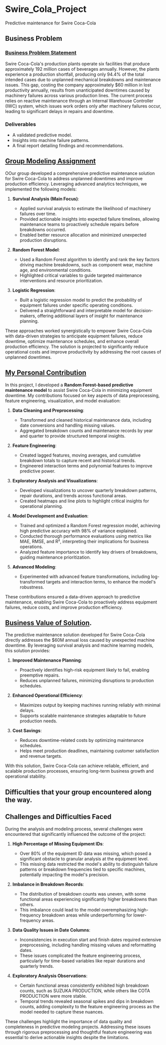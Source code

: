 # Swire_Cola_Project
Predictive maintenance for Swire Coca-Cola


## Business Problem  

### [Business Problem Statement](Business%20Problem%20Statement.docx)

Swire Coca-Cola's production plants operate six facilities that produce approximately 192 million cases of beverages annually. However, the plants experience a production shortfall, producing only 94.4% of the total intended cases due to unplanned mechanical breakdowns and maintenance issues. This gap, costing the company approximately $60 million in lost productivity annually, results from unanticipated downtimes caused by machinery failures across various production lines. The current process relies on reactive maintenance through an Internal Warehouse Controller (IWC) system, which issues work orders only after machinery failures occur, leading to significant delays in repairs and downtime.

### Deliverables
- A validated predictive model.
- Insights into machine failure patterns.
- A final report detailing findings and recommendations.


## [Group Modeling Assignment](Group%20Modeling%20Assignment.html)

OOur group developed a comprehensive predictive maintenance solution for Swire Coca-Cola to address unplanned downtimes and improve production efficiency. Leveraging advanced analytics techniques, we implemented the following models:

1. **Survival Analysis (Main Focus)**:
   - Applied survival analysis to estimate the likelihood of machinery failures over time.
   - Provided actionable insights into expected failure timelines, allowing maintenance teams to proactively schedule repairs before breakdowns occurred.
   - Enabled better resource allocation and minimized unexpected production disruptions.

2. **Random Forest Model**:
   - Used a Random Forest algorithm to identify and rank the key factors driving machine breakdowns, such as component wear, machine age, and environmental conditions.
   - Highlighted critical variables to guide targeted maintenance interventions and resource prioritization.

3. **Logistic Regression**:
   - Built a logistic regression model to predict the probability of equipment failures under specific operating conditions.
   - Delivered a straightforward and interpretable model for decision-makers, offering additional layers of insight for maintenance planning.

These approaches worked synergistically to empower Swire Coca-Cola with data-driven strategies to anticipate equipment failures, reduce downtime, optimize maintenance schedules, and enhance overall production efficiency. The solution is projected to significantly reduce operational costs and improve productivity by addressing the root causes of unplanned downtimes.


## [My Personal Contribution](modeling%20assignment.Rmd)

In this project, I developed a **Random Forest-based predictive maintenance model** to assist Swire Coca-Cola in minimizing equipment downtime. My contributions focused on key aspects of data preprocessing, feature engineering, visualization, and model evaluation:

1. **Data Cleaning and Preprocessing**:
   - Transformed and cleaned historical maintenance data, including date conversions and handling missing values.
   - Aggregated breakdown counts and maintenance records by year and quarter to provide structured temporal insights.

2. **Feature Engineering**:
   - Created lagged features, moving averages, and cumulative breakdown totals to capture recent and historical trends.
   - Engineered interaction terms and polynomial features to improve predictive power.

3. **Exploratory Analysis and Visualizations**:
   - Developed visualizations to uncover quarterly breakdown patterns, repair durations, and trends across functional areas.
   - Created heatmaps and line plots to highlight critical insights for operational planning.

4. **Model Development and Evaluation**:
   - Trained and optimized a Random Forest regression model, achieving high predictive accuracy with 98% of variance explained.
   - Conducted thorough performance evaluations using metrics like MAE, RMSE, and R², interpreting their implications for business operations.
   - Analyzed feature importance to identify key drivers of breakdowns, guiding maintenance prioritization.

5. **Advanced Modeling**:
   - Experimented with advanced feature transformations, including log-transformed targets and interaction terms, to enhance the model's robustness.

These contributions ensured a data-driven approach to predictive maintenance, enabling Swire Coca-Cola to proactively address equipment failures, reduce costs, and improve production efficiency.

##  [Business Value of Solution](Swire%20Coca-Cola%20Capstone%20(1).pptx).


The predictive maintenance solution developed for Swire Coca-Cola directly addresses the $60M annual loss caused by unexpected machine downtime. By leveraging survival analysis and machine learning models, this solution provides:

1. **Improved Maintenance Planning**:
   - Proactively identifies high-risk equipment likely to fail, enabling preemptive repairs.
   - Reduces unplanned failures, minimizing disruptions to production schedules.

2. **Enhanced Operational Efficiency**:
   - Maximizes output by keeping machines running reliably with minimal delays.
   - Supports scalable maintenance strategies adaptable to future production needs.

3. **Cost Savings**:
   - Reduces downtime-related costs by optimizing maintenance schedules.
   - Helps meet production deadlines, maintaining customer satisfaction and revenue targets.

With this solution, Swire Coca-Cola can achieve reliable, efficient, and scalable production processes, ensuring long-term business growth and operational stability.

## Difficulties that your group encountered along the way.

## Challenges and Difficulties Faced

During the analysis and modeling process, several challenges were encountered that significantly influenced the outcome of the project:

1. **High Percentage of Missing Equipment IDs**:
   - Over 80% of the equipment ID data was missing, which posed a significant obstacle to granular analysis at the equipment level.
   - This missing data restricted the model's ability to distinguish failure patterns or breakdown frequencies tied to specific machines, potentially impacting the model's precision.

2. **Imbalance in Breakdown Records**:
   - The distribution of breakdown counts was uneven, with some functional areas experiencing significantly higher breakdowns than others.
   - This imbalance could lead to the model overemphasizing high-frequency breakdown areas while underperforming for lower-frequency areas.

3. **Data Quality Issues in Date Columns**:
   - Inconsistencies in execution start and finish dates required extensive preprocessing, including handling missing values and reformatting dates.
   - These issues complicated the feature engineering process, particularly for time-based variables like repair durations and quarterly trends.

4. **Exploratory Analysis Observations**:
   - Certain functional areas consistently exhibited high breakdown counts, such as SUZUKA PRODUCTION, while others like COTA PRODUCTION were more stable.
   - Temporal trends revealed seasonal spikes and dips in breakdown counts, adding complexity to the feature engineering process as the model needed to capture these nuances.

These challenges highlight the importance of data quality and completeness in predictive modeling projects. Addressing these issues through rigorous preprocessing and thoughtful feature engineering was essential to derive actionable insights despite the limitations.

